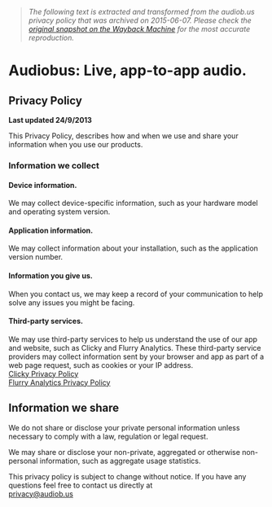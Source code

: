> *The following text is extracted and transformed from the audiob.us privacy policy that was archived on 2015-06-07. Please check the [original snapshot on the Wayback Machine](https://web.archive.org/web/20150607115354id_/http%3A//audiob.us/privacypolicy) for the most accurate reproduction.*

# Audiobus: Live, app-to-app audio.

## Privacy Policy

**Last updated 24/9/2013**

This Privacy Policy, describes how and when we use and share your information when you use our products.

### Information we collect

#### Device information.

We may collect device-specific information, such as your hardware model and operating system version.

#### Application information.

We may collect information about your installation, such as the application version number.

#### Information you give us. 

When you contact us, we may keep a record of your communication to help solve any issues you might be facing.

#### Third-party services.

We may use third-party services to help us understand the use of our app and website, such as Clicky and Flurry Analytics. These third-party service providers may collect information sent by your browser and app as part of a web page request, such as cookies or your IP address.  
[Clicky Privacy Policy  
](http://clicky.com/terms)[Flurry Analytics Privacy Policy](http://www.flurry.com/privacy-policy.html)

## Information we share

We do not share or disclose your private personal information unless necessary to comply with a law, regulation or legal request.

We may share or disclose your non-private, aggregated or otherwise non-personal information, such as aggregate usage statistics.

This privacy policy is subject to change without notice. If you have any questions feel free to contact us directly at  
[privacy@audiob.us](mailto:privacy@audiob.us)
